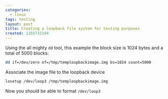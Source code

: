 ```yaml
---
categories:
  - linux
tags: testing
layout: post
title: Creating a loopback file system for testing purposes
created: 1355732194
---
```


Using the all mighty `dd` tool, this example the block size is 1024 bytes and a total of 5000 blocks:

```bash
dd if=/dev/zero of=/tmp/temploopbackimage.img bs=1024 count=5000
```

Associate the image file to the loopback device

```bash
losetup /dev/loop3 /tmp/temploopbackimage.img
```

Now you should be able to format `/dev/loop3`

